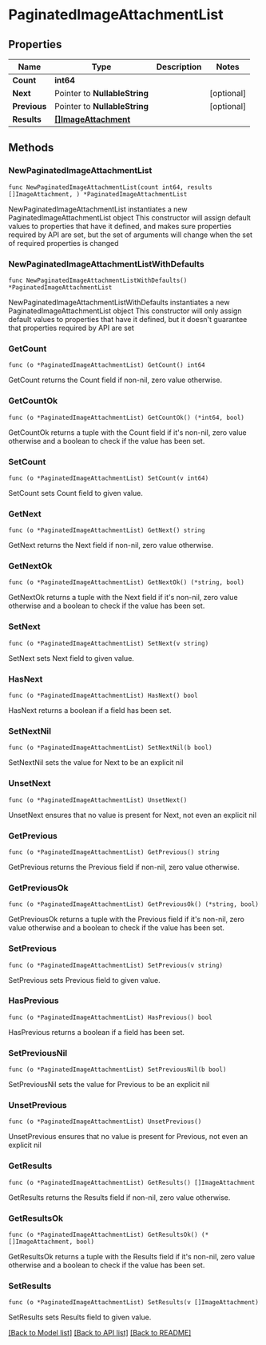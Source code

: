 # PaginatedImageAttachmentList

## Properties

Name | Type | Description | Notes
------------ | ------------- | ------------- | -------------
**Count** | **int64** |  | 
**Next** | Pointer to **NullableString** |  | [optional] 
**Previous** | Pointer to **NullableString** |  | [optional] 
**Results** | [**[]ImageAttachment**](ImageAttachment.md) |  | 

## Methods

### NewPaginatedImageAttachmentList

`func NewPaginatedImageAttachmentList(count int64, results []ImageAttachment, ) *PaginatedImageAttachmentList`

NewPaginatedImageAttachmentList instantiates a new PaginatedImageAttachmentList object
This constructor will assign default values to properties that have it defined,
and makes sure properties required by API are set, but the set of arguments
will change when the set of required properties is changed

### NewPaginatedImageAttachmentListWithDefaults

`func NewPaginatedImageAttachmentListWithDefaults() *PaginatedImageAttachmentList`

NewPaginatedImageAttachmentListWithDefaults instantiates a new PaginatedImageAttachmentList object
This constructor will only assign default values to properties that have it defined,
but it doesn't guarantee that properties required by API are set

### GetCount

`func (o *PaginatedImageAttachmentList) GetCount() int64`

GetCount returns the Count field if non-nil, zero value otherwise.

### GetCountOk

`func (o *PaginatedImageAttachmentList) GetCountOk() (*int64, bool)`

GetCountOk returns a tuple with the Count field if it's non-nil, zero value otherwise
and a boolean to check if the value has been set.

### SetCount

`func (o *PaginatedImageAttachmentList) SetCount(v int64)`

SetCount sets Count field to given value.


### GetNext

`func (o *PaginatedImageAttachmentList) GetNext() string`

GetNext returns the Next field if non-nil, zero value otherwise.

### GetNextOk

`func (o *PaginatedImageAttachmentList) GetNextOk() (*string, bool)`

GetNextOk returns a tuple with the Next field if it's non-nil, zero value otherwise
and a boolean to check if the value has been set.

### SetNext

`func (o *PaginatedImageAttachmentList) SetNext(v string)`

SetNext sets Next field to given value.

### HasNext

`func (o *PaginatedImageAttachmentList) HasNext() bool`

HasNext returns a boolean if a field has been set.

### SetNextNil

`func (o *PaginatedImageAttachmentList) SetNextNil(b bool)`

 SetNextNil sets the value for Next to be an explicit nil

### UnsetNext
`func (o *PaginatedImageAttachmentList) UnsetNext()`

UnsetNext ensures that no value is present for Next, not even an explicit nil
### GetPrevious

`func (o *PaginatedImageAttachmentList) GetPrevious() string`

GetPrevious returns the Previous field if non-nil, zero value otherwise.

### GetPreviousOk

`func (o *PaginatedImageAttachmentList) GetPreviousOk() (*string, bool)`

GetPreviousOk returns a tuple with the Previous field if it's non-nil, zero value otherwise
and a boolean to check if the value has been set.

### SetPrevious

`func (o *PaginatedImageAttachmentList) SetPrevious(v string)`

SetPrevious sets Previous field to given value.

### HasPrevious

`func (o *PaginatedImageAttachmentList) HasPrevious() bool`

HasPrevious returns a boolean if a field has been set.

### SetPreviousNil

`func (o *PaginatedImageAttachmentList) SetPreviousNil(b bool)`

 SetPreviousNil sets the value for Previous to be an explicit nil

### UnsetPrevious
`func (o *PaginatedImageAttachmentList) UnsetPrevious()`

UnsetPrevious ensures that no value is present for Previous, not even an explicit nil
### GetResults

`func (o *PaginatedImageAttachmentList) GetResults() []ImageAttachment`

GetResults returns the Results field if non-nil, zero value otherwise.

### GetResultsOk

`func (o *PaginatedImageAttachmentList) GetResultsOk() (*[]ImageAttachment, bool)`

GetResultsOk returns a tuple with the Results field if it's non-nil, zero value otherwise
and a boolean to check if the value has been set.

### SetResults

`func (o *PaginatedImageAttachmentList) SetResults(v []ImageAttachment)`

SetResults sets Results field to given value.



[[Back to Model list]](../README.md#documentation-for-models) [[Back to API list]](../README.md#documentation-for-api-endpoints) [[Back to README]](../README.md)



